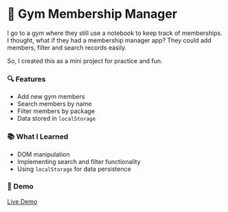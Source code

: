 # 💪 Gym Membership Manager

I go to a gym where they still use a notebook to keep track of memberships. I thought, what if they had a membership manager app? They could add members, filter and search records easily.

So, I created this as a mini project for practice and fun.

### 🔍 Features
- Add new gym members
- Search members by name
- Filter members by package
- Data stored in `localStorage`

### 📚 What I Learned
- DOM manipulation
- Implementing search and filter functionality
- Using `localStorage` for data persistence

### 🚀 Demo
[Live Demo](https://2001-skd.github.io/gym_membership_manager.io/)
